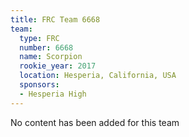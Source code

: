 ```yaml
---
title: FRC Team 6668
team:
  type: FRC
  number: 6668
  name: Scorpion
  rookie_year: 2017
  location: Hesperia, California, USA
  sponsors:
  - Hesperia High
---
```


No content has been added for this team